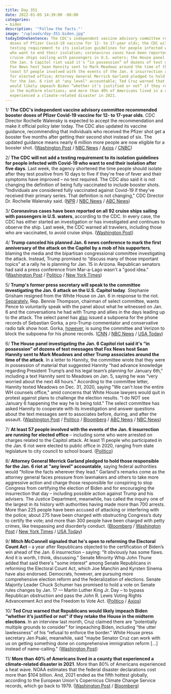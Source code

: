 ```yaml
---
title: Day 351
date: 2022-01-05 14:39:00 -08:00
categories:
- biden
description: '"Follow the facts."'
image: "/uploads/day-351-biden.jpg"
todayInOneSentence: The CDC's independent vaccine advisory committee recommended booster
  doses of Pfizer Covid-19 vaccine for 12- to 17-year olds; the CDC will not add a
  testing requirement to its isolation guidelines for people infected with Covid-19
  who want to end their isolation; coronavirus cases have been reported on all 92
  cruise ships sailing with passengers in U.S. waters; the House panel investigating
  the Jan. 6 Capitol riot said it's “in possession” of dozens of text messages that
  Fox News host Sean Hannity sent to Mark Meadows around the time of the attack; at
  least 57 people involved with the events of the Jan. 6 insurrection are running
  for elected office; Attorney General Merrick Garland pledged to hold those responsible
  for the Jan. 6 riot at "any level" accountable; Ted Cruz warned that Republicans
  would likely impeach Biden “whether it’s justified or not” if they retake the House
  in the midterm elections; and more than 40% of Americans lived in a county that
  experienced a climate-related disaster in 2021.
---
```


1/ **The CDC's independent vaccine advisory committee recommended booster doses of Pfizer Covid-19 vaccine for 12- to 17-year olds**. CDC Director Rochelle Walensky is expected to accept the recommendation and make it official policy later today. The CDC also updated its vaccine guidance, recommending that individuals who received the Pfizer shot get a booster five months after getting their second shot instead of six. The updated guidance means nearly 6 million more people are now eligible for a booster shot. ([Washington Post](https://www.washingtonpost.com/health/2022/01/05/cdc-advisers-recommend-booster-shots-adolescents/) / [NBC News](https://www.nbcnews.com/news/all/millions-more-eligible-3rd-pfizer-shot-after-covid-booster-window-n1287006) / [Axios](https://www.axios.com/cdc-endorses-pfizer-booster-shots-children-76090871-996e-42e9-82fe-10a323a745ac.html) / [CNBC](https://www.cnbc.com/2022/01/05/cdc-panel-recommends-pfizer-boosters-for-12-to-15-year-olds-amid-omicron-surge.html))

2/ **The CDC will not add a testing requirement to its isolation guidelines for people infected with Covid-19 who want to end their isolation after five days**. Last week, the agency shortened the time people should isolate after they test positive from 10 days to five if they're free of fever and their symptoms have improved – no test required. The CDC also said it is not changing the definition of being fully vaccinated to include booster shots. "Individuals are considered fully vaccinated against Covid-19 if they've received their primary series. That definition is not changing," CDC Director Dr. Rochelle Walensky said. ([NPR](https://www.npr.org/2022/01/04/1070413311/cdc-test-covid-isolation-five-days) / [NBC News](https://www.nbcnews.com/health/health-news/cdc-clarifies-isolation-guidance-include-testing-possible-rcna10864) / [ABC News](https://abcnews.go.com/Health/live-updates/coronavirus/?id=82048523#82090451))

3/ **Coronavirus cases have been reported on all 92 cruise ships sailing with passengers in U.S. waters**, according to the CDC. In every case, the CDC has either started an investigation or has investigated and continues to observe the ship. Last week, the CDC warned all travelers, including those who are vaccinated, to avoid cruise ships. ([Washington Post](https://www.washingtonpost.com/travel/2022/01/05/every-cruise-ship-covid-cdc/))

4/ **Trump canceled his planned Jan. 6 news conference to mark the first anniversary of the attack on the Capitol by a mob of his supporters**, blaming the media and the bipartisan congressional committee investigating the attack. Instead, Trump promised to “discuss many of those important topics” at a rally he is planning for Jan. 15 in Arizona. Republican senators had said a press conference from Mar-a-Lago wasn't a "good idea." ([Washington Post](https://www.washingtonpost.com/politics/trump-cancels-jan-6-news-conference-at-mar-a-lago-blames-news-media-and-house-committee-investigating-attack-on-capitol/2022/01/04/7dac1d9e-6db4-11ec-aaa8-35d1865a6977_story.html) / [Politico](https://www.politico.com/news/2022/01/04/gop-trump-jan-6-speech-526487) / [New York Times](https://www.nytimes.com/2022/01/04/us/politics/trump-jan-6-capitol-attack-anniversary.html))

5/ **Trump's former press secretary will speak to the committee investigating the Jan. 6 attack on the U.S. Capitol today**. Stephanie Grisham resigned from the White House on Jan. 6 in response to the riot. [Separately](https://www.cnn.com/2022/01/04/politics/mike-pence-january-6-committee/index.html), Rep. Bennie Thompson, chairman of select committee, wants Pence to voluntarily speak with the panel about what he witnessed on Jan. 6 and the conversations he had with Trump and allies in the days leading up to the attack. The select panel has [also](https://www.politico.com/news/2022/01/04/sebastian-gorka-jan-6-committee-526534) issued a subpoena for the phone records of Sebastian Gorka, a pro-Trump commentator and conservative radio talk show host. Gorka, [however](https://www.nbcnews.com/politics/congress/sebastian-gorka-sues-block-jan-6-panel-s-subpoena-phone-n1286972), is suing the committee and Verizon to block the subpoena for his phone records. ([CNN](https://www.cnn.com/2022/01/05/politics/stephanie-grisham-committee-meeting/index.html) / [NBC News](https://www.nbcnews.com/politics/congress/former-trump-press-secretary-stephanie-grisham-meet-jan-6-committee-n1287000) / [USA Today](https://www.usatoday.com/story/news/politics/2022/01/05/stephanie-grisham-former-white-house-aide-speak-jan-6-panel/9104336002/?scrolla=5eb6d68b7fedc32c19ef33b4))

6/ **The House panel investigating the Jan. 6 Capitol riot said it's “in possession” of dozens of text messages that Fox News host Sean Hannity sent to Mark Meadows and other Trump associates around the time of the attack**. In a letter to Hannity, the committee wrote that they were in possession of material that suggested Hannity “had advance knowledge regarding President Trump’s and his legal team’s planning for January 6th,” including a text Hannity sent to Meadows on Jan. 5, saying he was “very worried about the next 48 hours.” According to the committee letter, Hannity texted Meadows on Dec. 31, 2020, saying "We can't lose the entire WH counsels office," amid concerns that White House lawyers would quit in protest against plans to challenge the election results. "I do NOT see January 6 happening the way he is being told." The select committee has asked Hannity to cooperate with its investigation and answer questions about the text messages sent to associates before, during, and after the assault. ([Washington Post](https://www.washingtonpost.com/politics/2022/01/04/house-jan-6-committee-requests-information-fox-news-host-sean-hannity/) / [Politico](https://www.politico.com/news/2022/01/04/sean-hannity-dissuade-trump-january-6-526508) / [Bloomberg](https://www.bloomberg.com/news/articles/2022-01-05/capitol-riot-panel-seeking-to-question-hannity-on-trump-texts?srnd=politics-vp&sref=MIBMEEoj) / [ABC News](https://abcnews.go.com/Politics/jan-committee-plans-fox-news-host-sean-hannity/story?id=82073861) / [NBC News](https://www.nbcnews.com/politics/donald-trump/jan-6-committee-asks-fox-news-host-sean-hannity-cooperate-n1286960))

7/ **At least 57 people involved with the events of the Jan. 6 insurrection are running for elected office** – including some who were arrested on charges related to the Capitol attack. At least 11 people who participated in the Jan. 6 riot were elected to public office in 2020, ranging from state legislature to city council to school board. ([Politico](https://www.politico.com/news/2022/01/05/jan-6-protesters-run-for-office-526545))

8/ **Attorney General Merrick Garland pledged to hold those responsible for the Jan. 6 riot at "any level" accountable**, saying federal authorities would "follow the facts wherever they lead." Garland's remarks come as the attorney general faces pressure from lawmakers and others to take more aggressive action and charge those responsible for conspiring to stop Congress from certifying the election of Biden and for encouraging the insurrection that day – including possible action against Trump and his advisers. The Justice Department, meanwhile, has called the inquiry one of the largest in its history with authorities having made more than 700 arrests. More than 225 people have been accused of attacking or interfering with the police; about 275 have been charged with obstructing Congress’s duty to certify the vote; and more than 300 people have been charged with petty crimes, like trespassing and disorderly conduct. ([Bloomberg](https://www.bloomberg.com/news/articles/2022-01-05/garland-vows-to-go-after-all-jan-6-perpetrators-at-any-level?sref=MIBMEEoj) / [Washington Post](https://www.washingtonpost.com/national-security/garland-jan-6-investigate-crimes/2022/01/05/3c11854a-6db4-11ec-a5d2-7712163262f0_story.html) / [New York Times](https://www.nytimes.com/2022/01/05/us/politics/jan-6-capitol-riot-investigation.html) / [USA Today](https://www.usatoday.com/story/news/politics/2022/01/05/merrick-garland-pledges-pursuit-jan-6-suspects-any-level/9090114002/))

9/ **Mitch McConnell signaled that he's open to reforming the Electoral Count Act** – a year after Republicans objected to the certification of Biden’s win ahead of the Jan. 6 insurrection – saying: “It obviously has some flaws. And it is worth, I think, discussing.” Senate Minority Whip John Thune added that said there's "some interest" among Senate Republicans in reforming the Electoral Count Act, which Joe Manchin and Kyrsten Sinema have also endorsed. Democrats, however, are pursuing more comprehensive election reform and the federalization of elections. Senate Majority Leader Chuck Schumer has promised to hold a vote on Senate rules changes by Jan. 17 — Martin Luther King Jr. Day – to bypass Republican obstruction and pass the John R. Lewis Voting Rights Advancement Act and the Freedom to Vote Act. ([Politico](https://www.politico.com/news/2022/01/05/mcconnell-electoral-count-act-reform-526542) / [Axios](https://www.axios.com/senate-republican-election-reform-6b36a54c-ab5e-4f4d-8df6-033673611aff.html))

10/ **Ted Cruz warned that Republicans would likely impeach Biden “whether it’s justified or not” if they retake the House in the midterm elections**. In an interview last month, Cruz claimed there are “potentially multiple grounds to consider” for impeaching Biden, including “the utter lawlessness” of his “refusal to enforce the border.” White House press secretary Jen Psaki, meanwhile, said "maybe Senator Cruz can work with us on getting something done on comprehensive immigration reform \[...\] instead of name-calling." ([Washington Post](https://www.washingtonpost.com/politics/ted-cruz-impeach-biden/2022/01/04/afc3f7ac-6da0-11ec-aaa8-35d1865a6977_story.html))

11/ **More than 40% of Americans lived in a county that experienced a climate-related disaster in 2021**. More than 80% of Americans experienced a heat wave. NOAA estimates that the federal disaster declarations cost more than $104 billion. And, 2021 ended as the fifth hottest globally, according to the European Union's Copernicus Climate Change Service records, which go back to 1979. ([Washington Post](https://www.washingtonpost.com/climate-environment/2022/01/05/climate-disasters-2021-fires/) / [Bloomberg](https://www.bloomberg.com/news/articles/2022-01-04/2021-ranks-as-fifth-hottest-year-with-more-data-coming-soon?sref=MIBMEEoj))